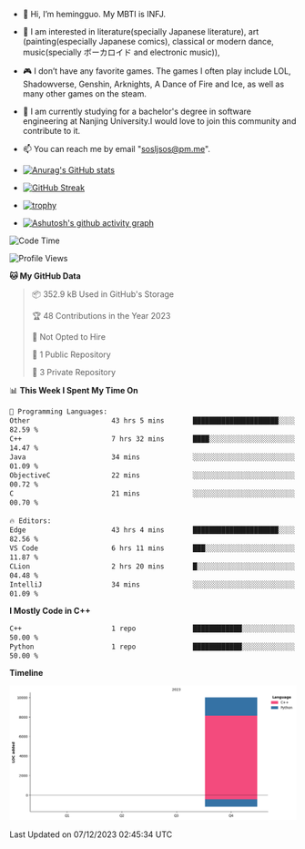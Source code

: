 - 👋 Hi, I’m hemingguo. My MBTI is INFJ.
- 🎨 I am interested in literature(specially Japanese literature), art (painting(especially Japanese comics), classical or modern dance, music(specially ボーカロイド and electronic music)),
- 🎮 I don’t have any favorite games. The games I often play include LOL, Shadowverse, Genshin, Arknights, A Dance of Fire and Ice, as well as many other games on the steam.
- 🌱 I am currently studying for a bachelor's degree in software engineering at Nanjing University.I would love to join this community and contribute to it.

- 📫 You can reach me by email "sosljsos@pm.me".


- [![Anurag's GitHub stats](https://github-readme-stats.vercel.app/api?username=hemingguo&show_icons=true&count_private=true&theme=aura&hide_border=true&icon_color=FF4500&text_color=76EE00)](https://github.com/anuraghazra/github-readme-stats)
  
- [![GitHub Streak](https://github-readme-streak-stats.herokuapp.com/?user=hemingguo&hide_border=true&theme=tokyonight)](https://git.io/streak-stats)
  
- [![trophy](https://github-profile-trophy.vercel.app/?username=hemingguo&theme=dracula)](https://github.com/ryo-ma/github-profile-trophy)
- [![Ashutosh's github activity graph](https://github-readme-activity-graph.vercel.app/graph?username=hemingguo&theme=tokyo-night)](https://github.com/ashutosh00710/github-readme-activity-graph)
<!--START_SECTION:waka-->
![Code Time](http://img.shields.io/badge/Code%20Time-140%20hrs%201%20min-blue)

![Profile Views](http://img.shields.io/badge/Profile%20Views-241-blue)

**🐱 My GitHub Data** 

> 📦 352.9 kB Used in GitHub's Storage 
 > 
> 🏆 48 Contributions in the Year 2023
 > 
> 🚫 Not Opted to Hire
 > 
> 📜 1 Public Repository 
 > 
> 🔑 3 Private Repository 
 > 


📊 **This Week I Spent My Time On** 

```text
💬 Programming Languages: 
Other                    43 hrs 5 mins       █████████████████████░░░░   82.59 % 
C++                      7 hrs 32 mins       ████░░░░░░░░░░░░░░░░░░░░░   14.47 % 
Java                     34 mins             ░░░░░░░░░░░░░░░░░░░░░░░░░   01.09 % 
ObjectiveC               22 mins             ░░░░░░░░░░░░░░░░░░░░░░░░░   00.72 % 
C                        21 mins             ░░░░░░░░░░░░░░░░░░░░░░░░░   00.70 % 

🔥 Editors: 
Edge                     43 hrs 4 mins       █████████████████████░░░░   82.56 % 
VS Code                  6 hrs 11 mins       ███░░░░░░░░░░░░░░░░░░░░░░   11.87 % 
CLion                    2 hrs 20 mins       █░░░░░░░░░░░░░░░░░░░░░░░░   04.48 % 
IntelliJ                 34 mins             ░░░░░░░░░░░░░░░░░░░░░░░░░   01.09 % 
```

**I Mostly Code in C++** 

```text
C++                      1 repo              ████████████░░░░░░░░░░░░░   50.00 % 
Python                   1 repo              ████████████░░░░░░░░░░░░░   50.00 % 
```



**Timeline**

![Lines of Code chart](https://raw.githubusercontent.com/hemingguo/hemingguo/main/assets/bar_graph.png)


 Last Updated on 07/12/2023 02:45:34 UTC
<!--END_SECTION:waka-->
<!---
hemingguo/hemingguo is a ✨ special ✨ repository because its `README.md` (this file) appears on your GitHub profile.
You can click the Preview link to take a look at your changes.
--->
